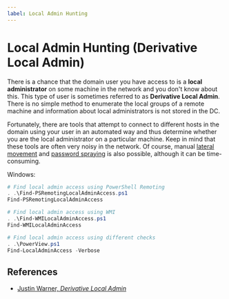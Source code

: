 ```yaml
---
label: Local Admin Hunting 
---
```


# Local Admin Hunting (Derivative Local Admin)

There is a chance that the domain user you have access to is a **local administrator** on some machine in the network and you don't know about this. This type of user is sometimes referred to as **Derivative Local Admin**. There is no simple method to enumerate the local groups of a remote machine and information about local administrators is not stored in the DC.

Fortunately, there are tools that attempt to connect to different hosts in the domain using your user in an automated way and thus determine whether you are the local administrator on a particular machine. Keep in mind that these tools are often very noisy in the network. Of course, manual [lateral movement](/windows-lateral-movement) and [password spraying](/windows-security/password-spraying) is also possible, although it can be time-consuming.

Windows:

```powershell
# Find local admin access using PowerShell Remoting
. .\Find-PSRemotingLocalAdminAccess.ps1
Find-PSRemotingLocalAdminAccess

# Find local admin access using WMI
. .\Find-WMILocalAdminAccess.ps1
Find-WMILocalAdminAccess

# Find local admin access using different checks
. .\PowerView.ps1
Find-LocalAdminAccess -Verbose
```

## References

* [Justin Warner, _Derivative Local Admin_](https://sixdub.medium.com/derivative-local-admin-cdd09445aac8)
